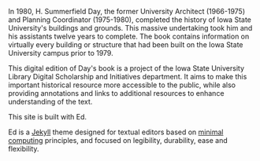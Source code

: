 In 1980, H. Summerfield Day, the former University Architect (1966-1975) and Planning Coordinator (1975-1980), completed the history of Iowa State University's buildings and grounds. This massive undertaking took him and his assistants twelve years to complete. The book contains information on virtually every building or structure that had been built on the Iowa State University campus prior to 1979.

This digital edition of Day's book is a project of the Iowa State University Library Digital Scholarship and Initiatives department. It aims to make this important historical resource more accessible to the public, while also providing annotations and links to additional resources to enhance understanding of the text.


This site is built with Ed.

Ed is a [Jekyll](https://jekyllrb.com/) theme designed for textual editors based on
[minimal computing](http://go-dh.github.io/mincomp/) principles, and focused on legibility,
durability, ease and flexibility.







